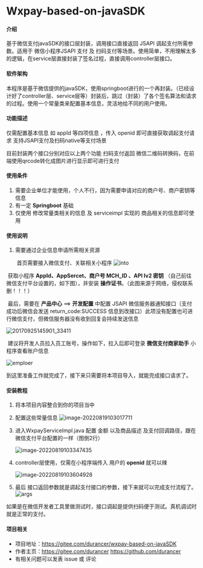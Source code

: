 # Wxpay-based-on-javaSDK

#### 介绍
基于微信支付javaSDK的接口层封装，调用接口直接返回 JSAPI 调起支付所需参数。适用于 微信小程序JSAPI 支付 及 扫码支付等场景。使用简单，不用理解太多的逻辑，在service层直接封装了签名过程，直接调用controller层接口。

#### 软件架构
本程序是基于微信提供的javaSDK，使用springboot进行的一个再封装。（已经设计好了controller层、service层等）封装后，跳过（封装）了各个签名算法和请求的过程。使用一个常量类来配置基本信息，灵活地给不同的用户使用。

#### 功能描述

仅需配置基本信息 如 appId 等四项信息 ，传入 openid 即可直接获取调起支付请求
支持JSAPI支付及扫码native等支付场景

目前封装两个接口分别对应以上两个功能
扫码支付返回 微信二维码转换码，在前端使用qrcode转化成图片进行显示即可进行支付

#### 使用条件

1. 需要企业单位才能使用，个人不行，因为需要申请对应的商户号、商户密钥等信息
2. 有一定 **Springboot** 基础
3. 仅使用 修改常量类相关的信息 及 serviceimpl 实现的 商品相关的信息即可使用


#### 使用说明

1. 需要通过企业信息申请所需相关资源

   ​	首页需要接入微信支付、关联相关小程序
    ![into](https://gitee.com/Durancer/wxpay-based-on-javaSDK/raw/master/src/main/resources/static/image/image-20220819100351753.png)
   

​			获取小程序  **AppId、AppSercet、商户号 MCH_ID 、API lv2 密钥** （自己前往微信支付平台设置的，如下图），并安装  **操作证书**。（此图来源于网络，侵权联系删！！！）

​			最后，需要在  **产品中心** ==>  **开发配置** 中配置  JSAPI  微信服务器通知接口（支付成功后微信会发送 return_code:SUCCESS 信息到改接口）此项没有配置也可进行微信支付，但微信服务器没有收到回复会持续发送信息

![20170925145901_33411](https://gitee.com/Durancer/wxpay-based-on-javaSDK/raw/master/src/main/resources/static/image/20170925145901_33411.jpg)

​		建议将开发人员拉入员工账号，操作如下，拉入后即可登录  **微信支付商家助手** 小程序查看账户信息

![emploer](https://gitee.com/Durancer/wxpay-based-on-javaSDK/raw/master/src/main/resources/static/image/image-20220819101641785.png)

到这里准备工作就完成了，接下来只需要将本项目导入，就能完成接口请求了。

#### 安装教程

1. 将本项目内容整合到你的项目当中

2. 配置这些常量信息
![image-20220819103017711](https://gitee.com/Durancer/wxpay-based-on-javaSDK/raw/master/src/main/resources/static/image/image-20220819103017711.png)

3. 进入WxpayServiceImpl.java 配置 金额 以及商品描述  及支付回调路径，跟在微信支付平台配置的一样（图倒2行）

   ![image-20220819103347435](https://gitee.com/Durancer/wxpay-based-on-javaSDK/raw/master/src/main/resources/static/image/image-20220819103347435.png)

 4. controller层使用，仅需在小程序端传入 用户的 **openid** 就可以辣

    ![image-20220819103604928](https://gitee.com/Durancer/wxpay-based-on-javaSDK/raw/master/src/main/resources/static/image/image-20220819103604928.png)

5. 最后 接口返回参数就是调起支付接口的参数，接下来就可以完成支付流程了。
    ![args](https://gitee.com/Durancer/wxpay-based-on-javaSDK/raw/master/src/main/resources/static/image/image-20220819104945582.png)


如果是在微信开发者工具里做测试时，接口调起是提供扫码便于测试。真机调试时就是正常的支付。
#### 项目相关

- 项目地址：https://gitee.com/durancer/wxpay-based-on-javaSDK
- 作者主页：https://gitee.com/durancer    https://github.com/durancer
- 有相关问题可以发表 issue 或 评论
